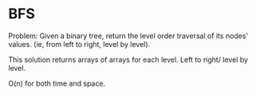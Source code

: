 # BFS

Problem: Given a binary tree, return the level order traversal of its nodes' values. (ie, from left to right, level by level).

This solution returns arrays of arrays for each level. Left to right/ level by level.

O(n) for both time and space.
